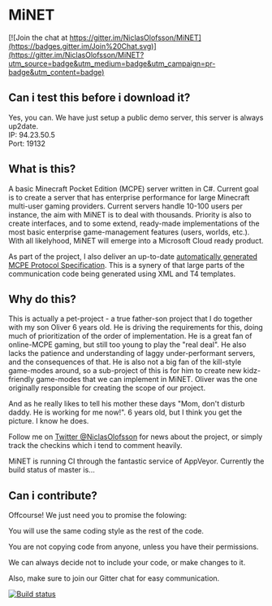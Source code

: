 MiNET
=====

[![Join the chat at https://gitter.im/NiclasOlofsson/MiNET](https://badges.gitter.im/Join%20Chat.svg)](https://gitter.im/NiclasOlofsson/MiNET?utm_source=badge&utm_medium=badge&utm_campaign=pr-badge&utm_content=badge)

## Can i test this before i download it?
Yes, you can. We have just setup a public demo server, this server is always up2date.<br>
IP: 94.23.50.5<br>
Port: 19132<Br>

## What is this?

A basic Minecraft Pocket Edition (MCPE) server written in C#. Current goal is to create a server that has enterprise performance for large Minecraft multi-user gaming providers. Current servers handle 10-100 users per instance, the aim with MiNET is to deal with thousands. Priority is also to create interfaces, and to some extend, ready-made implementations of the most basic enterprise game-management features (users, worlds, etc.). With all likelyhood, MiNET will emerge into a Microsoft Cloud ready product.

As part of the project, I also deliver an up-to-date [automatically generated MCPE Protocol Specification](/src/MiNET/MiNET/Net/MCPE%20Protocol%20Documentation.md). This is a synery of that large parts of the communication code being generated using XML and T4 templates.

## Why do this?

This is actually a pet-project - a true father-son project that I do together with my son Oliver 6 years old. He is driving the requirements for this, doing much of prioritization of the order of implementation. He is a great fan of online-MCPE gaming, but still too young to play the "real deal". He also lacks the patience and understanding of laggy under-performant servers, and the consequences of that. He is also not a big fan of the kill-style game-modes around, so a sub-project of this is for him to create new kidz-friendly game-modes that we can implement in MiNET. Oliver was the one originally responsible for creating the scope of our project.

And as he really likes to tell his mother these days "Mom, don't disturb daddy. He is working for me now!". 6 years old, but I think you get the picture. I know he does.

Follow me on <a href="https://twitter.com/NiclasOlofsson" class="twitter-follow-button" data-show-count="false" data-size="large" data-dnt="true">Twitter @NiclasOlofsson</a> for news about the project, or simply track the checkins which i tend to comment heavily.
 
MiNET is running CI through the fantastic service of AppVeyor. Currently the build status of master is...

## Can i contribute?

Offcourse! We just need you to promise the folowing:

You will use the same coding style as the rest of the code.

You are not copying code from anyone, unless you have their permissions.

We can always decide not to include your code, or make changes to it.

Also, make sure to join our Gitter chat for easy communication.

[![Build status](https://ci.appveyor.com/api/projects/status/gb8ukrnogknic26e/branch/master)](https://ci.appveyor.com/project/NiclasOlofsson/MiNET/branch/master)
